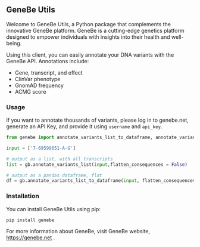 ## GeneBe Utils
Welcome to GeneBe Utils, a Python package that complements the innovative GeneBe platform. GeneBe is a cutting-edge genetics platform designed to empower individuals with insights into their health and well-being.

Using this client, you can easily annotate your DNA variants with the GeneBe API. Annotations include:
* Gene, transcript, and effect
* ClinVar phenotype
* GnomAD frequency
* ACMG score

### Usage

If you want to annotate thousands of variants, please log in to genebe.net, generate an API Key, and provide it using `username` and `api_key`.


```python
from genebe import annotate_variants_list_to_dataframe, annotate_variants_list as gb

input = ['7-69599651-A-G']

# output as a list, with all transcripts
list = gb.annotate_variants_list(input,flatten_consequences = False)

# output as a pandas dataframe, flat
df = gb.annotate_variants_list_to_dataframe(input, flatten_consequences=True)

```

### Installation
You can install GeneBe Utils using pip:

```
pip install genebe
```

For more information about GeneBe, visit GeneBe website, https://genebe.net .




